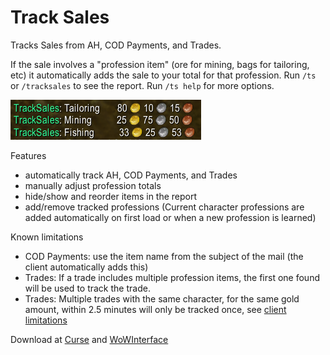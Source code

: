 # Track Sales
Tracks Sales from AH, COD Payments, and Trades.

If the sale involves a "profession item" (ore for mining, bags for tailoring, etc) it automatically adds the sale to your total 
for that profession. Run `/ts` or `/tracksales` to see the report. Run `/ts help` for more options.

![Thumbnail](https://github.com/JoeGannon/TrackSales/blob/master/Preview.png)

Features
 - automatically track AH, COD Payments, and Trades
 - manually adjust profession totals
 - hide/show and reorder items in the report
 - add/remove tracked professions (Current character professions are added automatically on first load or when a new profession is learned)
 
 
 Known limitations
 - COD Payments: use the item name from the subject of the mail (the client automatically adds this) 
 - Trades: If a trade includes multiple profession items, the first one found will be used to track the trade. 
 - Trades: Multiple trades with the same character, for the same gold amount, within 2.5 minutes will only be tracked once, see [client limitations](https://github.com/JoeGannon/TrackSales/blob/master/TrackSales/TrackSales.lua#L71-L73) 

Download at [Curse](https://www.curseforge.com/wow/addons/tracksales) and [WoWInterface](https://www.wowinterface.com/downloads/info25093-TrackSales.html)
